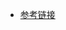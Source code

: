 - [参考链接](https://blog.csdn.net/weixin_44984864/article/details/107141332?ops_request_misc=%257B%2522request%255Fid%2522%253A%2522167289622516800217093253%2522%252C%2522scm%2522%253A%252220140713.130102334..%2522%257D&request_id=167289622516800217093253&biz_id=0&utm_medium=distribute.pc_search_result.none-task-blog-2~all~top_positive~default-1-107141332-null-null.142^v68^wechat_v2,201^v4^add_ask,213^v2^t3_esquery_v2&utm_term=grep&spm=1018.2226.3001.4187)